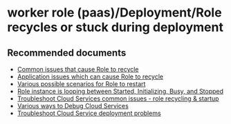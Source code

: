 <properties
	pageTitle="worker role (paas)/Deployment/Role recycles or stuck during deployment"
	description="worker role (paas)/Deployment/Role recycles or stuck during deployment"
	service="microsoft.classiccompute"
	resource="domainnames"
	authors="ChiragPavecha"
	displayOrder=""
	selfHelpType="generic"
	supportTopicIds="32565478"
	resourceTags=""
	productPesIds="13185"
	cloudEnvironments="public, Fairfax"
	articleId="8030e193-2490-4bd6-9cbd-8b4eee5ac614"
/>

# worker role (paas)/Deployment/Role recycles or stuck during deployment

## **Recommended documents**

* [Common issues that cause Role to recycle](https://docs.microsoft.com/azure/cloud-services/cloud-services-troubleshoot-common-issues-which-cause-roles-recycle)<br>
* [Application issues which can cause Role to recycle](https://blogs.msdn.microsoft.com/pratyay/2018/07/30/cloud-service-troubleshooting-series/)<br>
* [Various possible scenarios for Role to restart](https://blogs.msdn.microsoft.com/kwill/2016/03/08/paas-cloud-service-role-restart-scenarios/)<br>
* [Role instance is looping between Started, Initializing, Busy, and Stopped](https://docs.microsoft.com/azure/cloud-services/cloud-services-troubleshoot-deployment-problems#problem-a-role-instance-is-looping-between-started-initializing-busy-and-stopped/)
* [Troubleshoot Cloud Services common issues - role recycling & startup](http://blogs.msdn.com/b/kwill/archive/2013/08/09/windows-azure-paas-compute-diagnostics-data.aspx)<br>
* [Various ways to Debug Cloud Services](https://docs.microsoft.com/azure/vs-azure-tools-debugging-cloud-services-overview)<br>
* [Troubleshoot Cloud Service deployment problems](https://azure.microsoft.com/documentation/articles/cloud-services-troubleshoot-deployment-problems/)